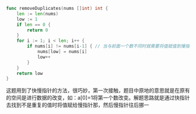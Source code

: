 ```go
func removeDuplicates(nums []int) int {
	len := len(nums)
	low := 1
	if len == 0 {
		return 0
	}
	for i := 1; i < len; i++ {
		if nums[i] != nums[i-1] { // 当与前面一个数不同时就需要将值赋值到慢指针哪了
			nums[low] = nums[i]
			low++
		}
	}
	return low
}
```

这题用到了快慢指针的方法，很巧妙，第一次接触，题目中原地的意思就是在原有的空间是进行数据的改变，如：a[0]=1将第一个数改变。解题思路就是通过快指针去找到不是重复的值时将值赋给慢指针那，然后慢指针往后挪一
